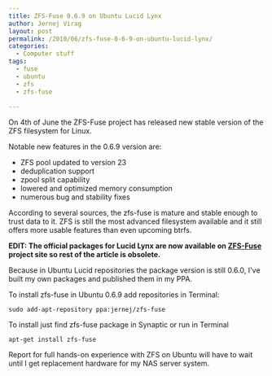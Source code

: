 ```yaml
---
title: ZFS-Fuse 0.6.9 on Ubuntu Lucid Lynx
author: Jernej Virag
layout: post
permalink: /2010/06/zfs-fuse-0-6-9-on-ubuntu-lucid-lynx/
categories:
  - Computer stuff
tags:
  - fuse
  - ubuntu
  - zfs
  - zfs-fuse
  
---
```

On 4th of June the ZFS-Fuse project has released new stable version of the ZFS filesystem for Linux.

Notable new features in the 0.6.9 version are:

*   ZFS pool updated to version 23
*   deduplication support
*   zpool split capability
*   lowered and optimized memory consumption
*   numerous bug and stability fixes

According to several sources, the zfs-fuse is mature and stable enough to trust data to it. ZFS is still the most advanced filesystem available and it still offers more usable features than even upcoming btrfs.

**EDIT: The official packages for Lucid Lynx are now available on [ZFS-Fuse][1] project site so rest of the article is obsolete.**

Because in Ubuntu Lucid repositories the package version is still 0.6.0, I've built my own packages and published them in my PPA.

To install zfs-fuse in Ubuntu 0.6.9 add repositories in Terminal:

	sudo add-apt-repository ppa:jernej/zfs-fuse

To install just find zfs-fuse package in Synaptic or run in Terminal

	apt-get install zfs-fuse

Report for full hands-on experience with ZFS on Ubuntu will have to wait until I get replacement hardware for my NAS server system.

[1]: http://zfs-fuse.net/